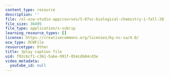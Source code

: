 ```yaml
---
content_type: resource
description: ''
file: /ol-ocw-studio-app/courses/5-07sc-biological-chemistry-i-fall-2013/f92c6cf1c3615abe991f854cdb84cd3e_ojvz7pVVZ-o.vtt
file_size: 36495
file_type: application/x-subrip
learning_resource_types: []
license: https://creativecommons.org/licenses/by-nc-sa/4.0/
ocw_type: OCWFile
resourcetype: Other
title: 3play caption file
uid: f92c6cf1-c361-5abe-991f-854cdb84cd3e
video_metadata:
  youtube_id: null
---
```

